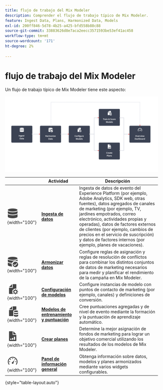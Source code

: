 ```yaml
---
title: flujo de trabajo del Mix Modeler
description: Comprender el flujo de trabajo típico de Mix Modeler.
feature: Ingest Data, Plans, Harmonized Data, Models
exl-id: 200ff846-5d78-4b25-a425-bfd558b88c88
source-git-commit: 33883626d8e7aca2eecc3571593be53ef41ac458
workflow-type: tm+mt
source-wordcount: '171'
ht-degree: 2%

---
```


# flujo de trabajo del Mix Modeler

Un flujo de trabajo típico de Mix Modeler tiene este aspecto:

![Texto alternativo](../assets/ApplicationWorkflow.svg)

|  | Actividad | Descripción |
|---|---|---|
| ![Datos](../assets/icons/Data.svg){width="100"} | [**Ingesta de datos**](../ingest-data/overview.md) | Ingesta de datos de evento del Experience Platform (por ejemplo, Adobe Analytics, SDK web, otras fuentes), datos agregados de canales de marketing (por ejemplo, TV, jardines empotrados, correo electrónico, actividades propias y operadas), datos de factores externos de clientes (por ejemplo, cambios de precios en el servicio de suscripción) y datos de factores internos (por ejemplo, planes de vacaciones). |
| ![DataCheck](../assets/icons/DataCheck.svg){width="100"} | [**Armonizar datos**](../harmonize-data/overview.md) | Configure reglas de asignación y reglas de resolución de conflictos para combinar los distintos conjuntos de datos de marketing necesarios para medir y planificar el rendimiento de la campaña en Mix Modeler. |
| ![FileConfig](../assets/icons/FileGear.svg){width="100"} | [**Configuración de modelos**](../models/create.md) | Configure instancias de modelo con puntos de contacto de marketing (por ejemplo, canales) y definiciones de conversión. |
| ![FileData](../assets/icons/FileData.svg){width="100"} | [**Modelos de entrenamiento y puntuación**](../models/overview.md) | Cree puntuaciones agregadas y de nivel de evento mediante la formación y la puntuación de aprendizaje automático. |
| ![GráficoDeArchivos](../assets/icons/FileChart.svg){width="100"} | [**Crear planes**](../plans/overview.md) | Determine la mejor asignación de fondos de marketing para lograr un objetivo comercial utilizando los resultados de los modelos de Mix Modeler. |
| ![Panel](../assets/icons/Dashboard.svg){width="100"} | [**Panel de información general**](../dashboard/overview.md) | Obtenga información sobre datos, modelos y planes armonizados mediante varios widgets configurables. |

{style="table-layout:auto"}
